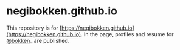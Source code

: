 # negibokken.github.io

This repository is for [https://negibokken.github.io](https://negibokken.github.io). In the page, profiles and resume for [@bokken_](https://twitter.com/bokken_) are published.
